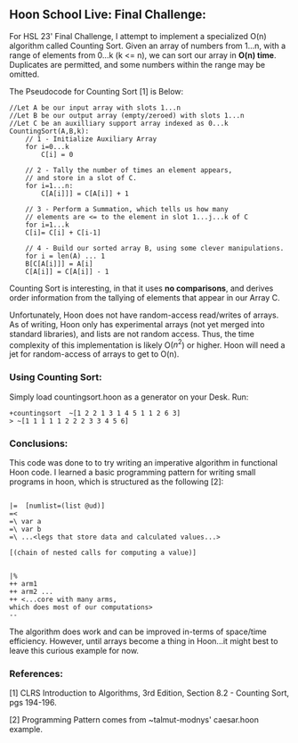 ## Hoon School Live: Final Challenge:

For HSL 23' Final Challenge, I attempt to implement a specialized O(n) algorithm called Counting Sort. Given an array of numbers from 1...n, with a range of elements from 0...k (k <= n), we can sort our array in **O(n) time**. Duplicates are permitted, and some numbers within the range may be omitted.

The Pseudocode for Counting Sort [1] is Below:
```
//Let A be our input array with slots 1...n
//Let B be our output array (empty/zeroed) with slots 1...n
//Let C be an auxilliary support array indexed as 0...k
CountingSort(A,B,k):
    // 1 - Initialize Auxiliary Array
    for i=0...k
        C[i] = 0

    // 2 - Tally the number of times an element appears, 
    // and store in a slot of C.
    for i=1...n:
        C[A[i]]] = C[A[i]] + 1

    // 3 - Perform a Summation, which tells us how many 
    // elements are <= to the element in slot 1...j...k of C
    for i=1...k
    C[i]= C[i] + C[i-1]

    // 4 - Build our sorted array B, using some clever manipulations.
    for i = len(A) ... 1
    B[C[A[i]]] = A[i]
    C[A[i]] = C[A[i]] - 1
```

Counting Sort is interesting, in that it uses **no comparisons**, and derives order information from the tallying of elements that appear in our Array C. 

Unfortunately, Hoon does not have random-access read/writes of arrays. As of writing, Hoon only has experimental arrays (not yet merged into standard libraries), and lists are not random access. Thus, the time complexity of this implementation is likely O($n^2$) or higher. Hoon will need a jet for random-access of arrays to get to O(n).

### Using Counting Sort:

Simply load countingsort.hoon as a generator on your Desk.  Run:

```
+countingsort  ~[1 2 2 1 3 1 4 5 1 1 2 6 3]
> ~[1 1 1 1 1 2 2 2 3 3 4 5 6]

```


### Conclusions:

This code was done to to try writing an imperative algorithm in functional Hoon code.  I learned a basic programming pattern for writing small programs in hoon, which is structured as the following [2]:

```

|=  [numlist=(list @ud)] 
=<
=\ var a
=\ var b
=\ ...<legs that store data and calculated values...>

[(chain of nested calls for computing a value)]


|%
++ arm1 
++ arm2 ...
++ <...core with many arms, 
which does most of our computations>
--

```


The algorithm does work and can be improved in-terms of space/time efficiency. However, until arrays become a thing in Hoon...it might best to leave this curious example for now.

### References:

[1] CLRS Introduction to Algorithms, 3rd Edition, Section 8.2 - Counting Sort, pgs 194-196. 

[2] Programming Pattern comes from ~talmut-modnys' caesar.hoon example. 